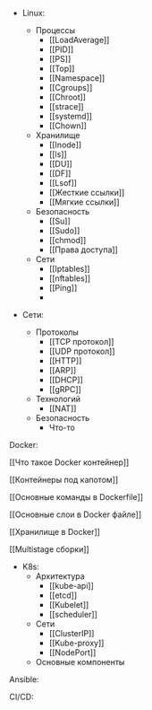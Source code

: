 - Linux:
	-  Процессы
		- [[LoadAverage]]
		- [[PID]]
		- [[PS]]
		- [[Top]]
		- [[Namespace]]
		- [[Cgroups]]
		- [[Chroot]]
		- [[strace]]
		- [[systemd]]
		- [[Chown]]
	- Хранилище
		- [[Inode]]
		- [[ls]]
		- [[DU]]
		- [[DF]]
		- [[Lsof]]
		- [[Жесткие ссылки]]
		- [[Мягкие ссылки]]
	- Безопасность
		- [[Su]]
		- [[Sudo]]
		- [[chmod]]
		- [[Права доступа]]
	- Сети
		- [[Iptables]]
		- [[nftables]]
		- [[Ping]]
		- 

- Сети:
	- Протоколы
		- [[TCP протокол]]
		- [[UDP протокол]]
		- [[HTTP]]
		- [[ARP]]
		- [[DHCP]]
		- [[gRPC]]
	- Технологий
		- [[NAT]]
	- Безопасность
		- Что-то

Docker:

[[Что такое Docker контейнер]]

[[Контейнеры под капотом]]

[[Основные команды в Dockerfile]]

[[Основные слои в Docker файле]]

[[Хранилище в Docker]]

[[Multistage сборки]]

- K8s:
	- Архитектура
		- [[kube-api]]
		- [[etcd]]
		- [[Kubelet]]
		- [[scheduler]]
	- Сети
		- [[ClusterIP]]
		- [[Kube-proxy]]
		- [[NodePort]]
	- Основные компоненты



Ansible:



CI/CD:
